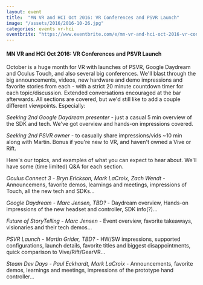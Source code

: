 ```yaml
---
layout: event
title:  "MN VR and HCI Oct 2016: VR Conferences and PSVR Launch"
image: "/assets/2016/2016-10-26.jpg"
categories: events vr-hci
eventbrite: "https://www.eventbrite.com/e/mn-vr-and-hci-oct-2016-vr-conferences-and-psvr-launch-tickets-28336488199?aff=ebdsoporgprofile"
---
```


#### MN VR and HCI Oct 2016: VR Conferences and PSVR Launch

October is a huge month for VR with launches of PSVR, Google Daydream and Oculus Touch, and also several big conferences. We'll blast through the big announcements, videos, new hardware and demo impressions and favorite stories from each - with a strict 20 minute countdown timer for each topic/discussion. Extended conversations encouraged at the bar afterwards. All sections are covered, but we'd still like to add a couple different viewpoints. Especially:

*Seeking 2nd Google Daydream presenter* - just a casual 5 min overview of the SDK and tech. We've got overview and hands-on impressions covered.

*Seeking 2nd PSVR owner* - to casually share impressions/vids ~10 min along with Martin. Bonus if you're new to VR, and haven't owned a Vive or Rift.

Here's our topics, and examples of what you can expect to hear about. We'll have some (time limited) Q&A for each section.

*Oculus Connect 3 - Bryn Erickson, Mark LaCroix, Zach Wendt* - Announcemens, favorite demos, learnings and meetings, impressions of Touch, all the new tech and SDKs...

*Google Daydream - Marc Jensen, TBD?* - Daydream overview, Hands-on impressions of the new headset and controller, SDK info(?)...

*Future of StoryTelling - Marc Jensen* -  Event overview, favorite takeaways, visionaries and their tech demos...

*PSVR Launch - Martin Grider, TBD?* - HW/SW impressions, supported configurations, launch details, favorite titles and biggest disappointments, quick comparison to Vive/Rift/GearVR...

*Steam Dev Days - Paul Eckhardt, Mark LaCroix* - Announcements, favorite demos, learnings and meetings, impressions of the prototype hand controller...
